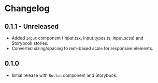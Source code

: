 # Changelog

## 0.1.1 - Unreleased

- Added `Input` component (Input.tsx, Input.types.ts, input.scss) and Storybook stories.
- Converted sizing/spacing to rem-based scale for responsive elements.

## 0.1.0

- Initial release with `Button` component and Storybook.
